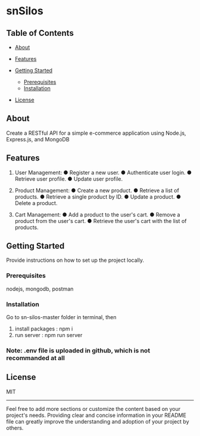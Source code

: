 # snSilos



## Table of Contents

- [About](#about)
- [Features](#features)
- [Getting Started](#getting-started)
  - [Prerequisites](#prerequisites)
  - [Installation](#installation)


- [License](#license)

## About

Create a RESTful API for a simple e-commerce application using Node.js,
Express.js, and MongoDB

## Features

1. User Management:
● Register a new user.
● Authenticate user login.
● Retrieve user profile.
● Update user profile.

3. Product Management:
● Create a new product.
● Retrieve a list of products.
● Retrieve a single product by ID.
● Update a product.
● Delete a product.

5. Cart Management:
● Add a product to the user's cart.
● Remove a product from the user's cart.
● Retrieve the user's cart with the list of products.
## Getting Started

Provide instructions on how to set up the project locally.

### Prerequisites

nodejs, mongodb, postman

### Installation
Go to sn-silos-master folder in terminal, then 
1) install packages  : npm i
2) run server :  npm run server




### Note: .env file is uploaded in github, which is not recommanded at all


## License

MIT

---

Feel free to add more sections or customize the content based on your project's needs. Providing clear and concise information in your README file can greatly improve the understanding and adoption of your project by others.

